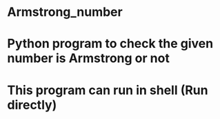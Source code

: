 # Armstrong_number
# Python program to check the given number is Armstrong or not
# This program can run in shell (Run directly)
